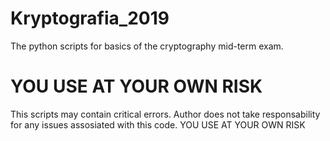 # Kryptografia_2019
The python scripts for basics of the cryptography mid-term exam.
# YOU USE AT YOUR OWN RISK
This scripts may contain critical errors. Author does not take responsability for any issues assosiated with this code. YOU USE AT YOUR OWN RISK
